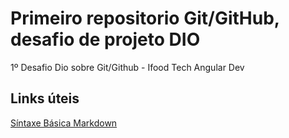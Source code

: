# Primeiro repositorio Git/GitHub, desafio de projeto DIO
1º Desafio Dio sobre Git/Github - Ifood Tech Angular Dev


## Links úteis
[Síntaxe Básica Markdown](https://www.markdownguide.org/)
